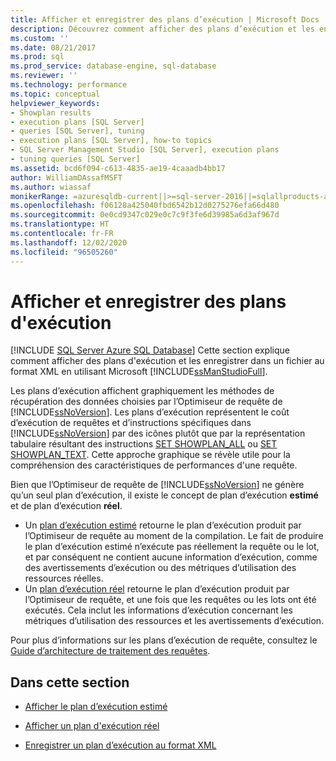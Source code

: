 ```yaml
---
title: Afficher et enregistrer des plans d’exécution | Microsoft Docs
description: Découvrez comment afficher des plans d’exécution et les enregistrer dans un fichier au format XML en utilisant SQL Server Management Studio.
ms.custom: ''
ms.date: 08/21/2017
ms.prod: sql
ms.prod_service: database-engine, sql-database
ms.reviewer: ''
ms.technology: performance
ms.topic: conceptual
helpviewer_keywords:
- Showplan results
- execution plans [SQL Server]
- queries [SQL Server], tuning
- execution plans [SQL Server], how-to topics
- SQL Server Management Studio [SQL Server], execution plans
- tuning queries [SQL Server]
ms.assetid: bcd6f094-c613-4835-ae19-4caaadb4bb17
author: WilliamDAssafMSFT
ms.author: wiassaf
monikerRange: =azuresqldb-current||>=sql-server-2016||=sqlallproducts-allversions||>=sql-server-linux-2017||=azuresqldb-mi-current
ms.openlocfilehash: f06128a425040fbd6542b12d0275276efa66d480
ms.sourcegitcommit: 0e0cd9347c029e0c7c9f3fe6d39985a6d3af967d
ms.translationtype: HT
ms.contentlocale: fr-FR
ms.lasthandoff: 12/02/2020
ms.locfileid: "96505260"
---
```

# <a name="display-and-save-execution-plans"></a>Afficher et enregistrer des plans d'exécution
[!INCLUDE [SQL Server Azure SQL Database](../../includes/applies-to-version/sql-asdb.md)]
Cette section explique comment afficher des plans d'exécution et les enregistrer dans un fichier au format XML en utilisant Microsoft [!INCLUDE[ssManStudioFull](../../includes/ssmanstudiofull-md.md)].  
  
Les plans d’exécution affichent graphiquement les méthodes de récupération des données choisies par l’Optimiseur de requête de [!INCLUDE[ssNoVersion](../../includes/ssnoversion-md.md)]. Les plans d’exécution représentent le coût d’exécution de requêtes et d’instructions spécifiques dans [!INCLUDE[ssNoVersion](../../includes/ssnoversion-md.md)] par des icônes plutôt que par la représentation tabulaire résultant des instructions [SET SHOWPLAN_ALL](../../t-sql/statements/set-showplan-all-transact-sql.md) ou [SET SHOWPLAN_TEXT](../../t-sql/statements/set-showplan-text-transact-sql.md). Cette approche graphique se révèle utile pour la compréhension des caractéristiques de performances d'une requête.  

Bien que l’Optimiseur de requête de [!INCLUDE[ssNoVersion](../../includes/ssnoversion-md.md)] ne génère qu’un seul plan d’exécution, il existe le concept de plan d’exécution **estimé** et de plan d’exécution **réel**.
-  Un [plan d’exécution estimé](../../relational-databases/performance/display-the-estimated-execution-plan.md) retourne le plan d’exécution produit par l’Optimiseur de requête au moment de la compilation. Le fait de produire le plan d’exécution estimé n’exécute pas réellement la requête ou le lot, et par conséquent ne contient aucune information d’exécution, comme des avertissements d’exécution ou des métriques d’utilisation des ressources réelles. 
-  Un [plan d’exécution réel](../../relational-databases/performance/display-an-actual-execution-plan.md) retourne le plan d’exécution produit par l’Optimiseur de requête, et une fois que les requêtes ou les lots ont été exécutés. Cela inclut les informations d’exécution concernant les métriques d’utilisation des ressources et les avertissements d’exécution.  

Pour plus d’informations sur les plans d’exécution de requête, consultez le [Guide d’architecture de traitement des requêtes](../../relational-databases/query-processing-architecture-guide.md).
  
## <a name="in-this-section"></a>Dans cette section  
  
-   [Afficher le plan d’exécution estimé](../../relational-databases/performance/display-the-estimated-execution-plan.md)  
  
-   [Afficher un plan d'exécution réel](../../relational-databases/performance/display-an-actual-execution-plan.md)  
  
-   [Enregistrer un plan d’exécution au format XML](../../relational-databases/performance/save-an-execution-plan-in-xml-format.md)  
  
  
